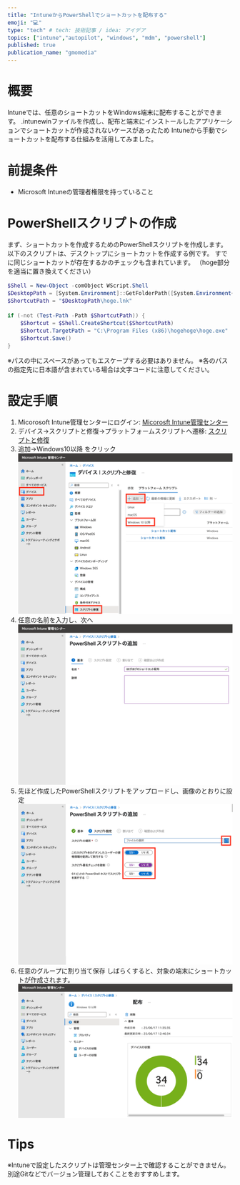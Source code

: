 ```yaml
---
title: "IntuneからPowerShellでショートカットを配布する"
emoji: "💻"
type: "tech" # tech: 技術記事 / idea: アイデア
topics: ["intune","autopilot", "windows", "mdm", "powershell"]
published: true
publication_name: "gmomedia"
---
```


# 概要
Intuneでは、任意のショートカットをWindows端末に配布することができます。
.intunewinファイルを作成し、配布と端末にインストールしたアプリケーションでショートカットが作成されないケースがあったため
Intuneから手動でショートカットを配布する仕組みを活用してみました。


# 前提条件
- Microsoft Intuneの管理者権限を持っていること

# PowerShellスクリプトの作成
まず、ショートカットを作成するためのPowerShellスクリプトを作成します。
以下のスクリプトは、デスクトップにショートカットを作成する例です。
すでに同じショートカットが存在するかのチェックも含まれています。
（hoge部分を適当に置き換えてください）

```powershell:shortcut.ps1
$Shell = New-Object -comObject WScript.Shell
$DesktopPath = [System.Environment]::GetFolderPath([System.Environment+SpecialFolder]::Desktop)
$ShortcutPath = "$DesktopPath\hoge.lnk"

if (-not (Test-Path -Path $ShortcutPath)) {
    $Shortcut = $Shell.CreateShortcut($ShortcutPath)
    $Shortcut.TargetPath = "C:\Program Files (x86)\hogehoge\hoge.exe"
    $Shortcut.Save()
}
```
※パスの中にスペースがあってもエスケープする必要はありません。
※各のパスの指定先に日本語が含まれている場合は文字コードに注意してください。


# 設定手順
1. Micorosoft Intune管理センターにログイン: [Micorosft Intune管理センター](https://intune.microsoft.com/)
1. デバイス→スクリプトと修復→プラットフォームスクリプトへ遷移: [スクリプトと修復](https://intune.microsoft.com/#view/Microsoft_Intune_DeviceSettings/DevicesMenu/~/scripts)
1. 追加→Windows10以降 をクリック
![](/images/intune-shortcut/1.png)
1. 任意の名前を入力し、次へ
![](/images/intune-shortcut/2.png)
1. 先ほど作成したPowerShellスクリプトをアップロードし、画像のとおりに設定
![](/images/intune-shortcut/3.png)
1. 任意のグループに割り当て保存
しばらくすると、対象の端末にショートカットが作成されます。
![](/images/intune-shortcut/4.png)

# Tips
※Intuneで設定したスクリプトは管理センター上で確認することができません。
別途Gitなどでバージョン管理しておくことをおすすめします。
